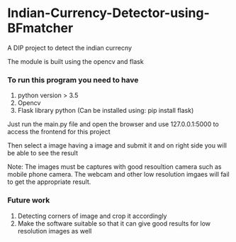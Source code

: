 # Indian-Currency-Detector-using-BFmatcher
A DIP project to detect the indian currecny

The module is built using the opencv and flask

### To run this program you need to have 
1) python version > 3.5
2) Opencv
3) Flask library python (Can be installed using: pip install flask)

Just run the main.py file and open the browser and use 127.0.0.1:5000 to access the frontend for this project

Then select a image having a image and submit it and on right side you will be able to see the result

Note: The images must be captures with good resoultion camera such as mobile phone camera. The webcam and other low resolution imgaes will fail to get the appropriate result.

### Future work
1) Detecting corners of image and crop it accordingly
2) Make the software suitable so that it can give good results for low resolution images as well


